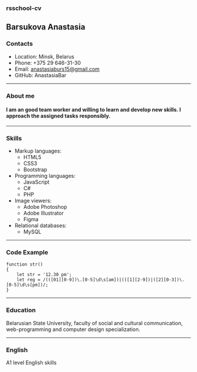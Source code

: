 ### rsschool-cv
## Barsukova Anastasia
### Contacts
* Location: Minsk, Belarus
* Phone: +375 29 646-31-30
* Email: anastasiaburs15@gmail.com
* GitHub: AnastasiaBar
---

### About me
#### I  am an good team worker and  willing to learn and develop new skills. I approach the assigned tasks responsibly.
---
### Skills
* Markup languages:
  * HTML5
  * CSS3
  * Bootstrap
* Programming languages:
  * JavaScript
  * C#
  * PHP
* Image viewers:
  * Adobe Photoshop
  * Adobe Illustrator
  * Figma
* Relational databases:
  * MySQL
---

### Code Example
~~~
function str()
{
	let str = '12.30 pm';
	let reg = /(([01][0-9])\.[0-5]\d\s[am])|(([1][2-9])|([2][0-3])\.[0-5]\d\s[pm])/;
}
~~~

---

### Education 
Belarusian State University, faculty of social and cultural communication, web-programming and computer design specialization.

---

### English 
A1 level English skills
